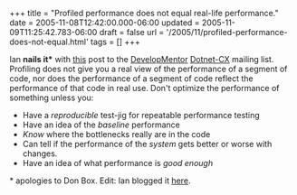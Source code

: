 +++
title = "Profiled performance does not equal real-life performance."
date = 2005-11-08T12:42:00.000-06:00
updated = 2005-11-09T11:25:42.783-06:00
draft = false
url = '/2005/11/profiled-performance-does-not-equal.html'
tags = []
+++

Ian **nails it\*** with [this](http://discuss.develop.com/archives/wa.exe?A2=ind0511b&L=dotnet-cx&T=0&F=&S=&P=1941) post to the [DevelopMentor](http://www.develop.com/) [Dotnet-CX](http://discuss.develop.com/dotnet-cx.html) mailing list. Profiling does not give you a real view of the performance of a segment of code, nor does the performance of a segment of code reflect the performance of that code in real use. Don't optimize the performance of something unless you:

*   Have a _reproducible_ test-jig for repeatable performance testing
*   Have an idea of the _baseline_ performance
*   _Know_ where the bottlenecks really are in the code
*   Can tell if the performance of the _system_ gets better or worse with changes.
*   Have an idea of what performance is _good enough_

\* apologies to Don Box. Edit: Ian blogged it [here](http://www.interact-sw.co.uk/iangblog/2005/11/09/profiling).
